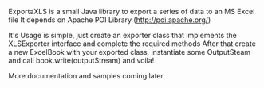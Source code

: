ExportaXLS is a small Java library to export a series of data to an MS Excel file
It depends on Apache POI Library (http://poi.apache.org/)

It's Usage is simple, just create an exporter class that implements the XLSExporter interface and complete the required methods
After that create a new ExcelBook with your exported class, instantiate some OutputSteam and call book.write(outputStream) and voila!

More documentation and samples coming later